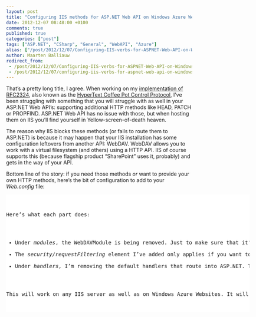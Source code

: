 ```yaml
---
layout: post
title: "Configuring IIS methods for ASP.NET Web API on Windows Azure Websites and elsewhere"
date: 2012-12-07 08:48:00 +0100
comments: true
published: true
categories: ["post"]
tags: ["ASP.NET", "CSharp", "General", "WebAPI", "Azure"]
alias: ["/post/2012/12/07/Configuring-IIS-verbs-for-ASPNET-Web-API-on-Windows-Azure-Websites-and-elsewhere.aspx", "/post/2012/12/07/configuring-iis-verbs-for-aspnet-web-api-on-windows-azure-websites-and-elsewhere.aspx"]
author: Maarten Balliauw
redirect_from:
 - /post/2012/12/07/Configuring-IIS-verbs-for-ASPNET-Web-API-on-Windows-Azure-Websites-and-elsewhere.aspx.html
 - /post/2012/12/07/configuring-iis-verbs-for-aspnet-web-api-on-windows-azure-websites-and-elsewhere.aspx.html
---
```

<p>That&rsquo;s a pretty long title, I agree. When working on my <a href="http://htcpcp.azurewebsites.net/">implementation of RFC2324</a>, also known as the <a href="http://tools.ietf.org/html/rfc2324">HyperText Coffee Pot Control Protocol</a>, I&rsquo;ve been struggling with something that you will struggle with as well in your ASP.NET Web API&rsquo;s: supporting additional HTTP methods like HEAD, PATCH or PROPFIND. ASP.NET Web API has no issue with those, but when hosting them on IIS you&rsquo;ll find yourself in Yellow-screen-of-death heaven.</p>
<p>The reason why IIS blocks these methods (or fails to route them to ASP.NET) is because it may happen that your IIS installation has some configuration leftovers from another API: WebDAV. WebDAV allows you to work with a virtual filesystem (and others) using a HTTP API. IIS of course supports this (because flagship product &ldquo;SharePoint&rdquo; uses it, probably) and gets in the way of your API.</p>
<p>Bottom line of the story: if you need those methods <em>or</em> want to provide your own HTTP methods, here&rsquo;s the bit of configuration to add to your <em>Web.config</em> file:</p>
<div id="scid:9D7513F9-C04C-4721-824A-2B34F0212519:f4e54206-ccfb-4c12-9dfe-798e0359cc37" class="wlWriterEditableSmartContent" style="float: none; margin: 0px; display: inline; padding: 0px;">
<pre style="width: 660px; height: 319px; background-color: white; overflow: auto;"><div><!--

Code highlighting produced by Actipro CodeHighlighter (freeware)
http://www.CodeHighlighter.com/

--><span style="color: #0000ff;">&lt;?</span><span style="color: #ff00ff;">xml version="1.0" encoding="utf-8"</span><span style="color: #0000ff;">?&gt;</span><span style="color: #000000;">
</span><span style="color: #0000ff;">&lt;</span><span style="color: #800000;">configuration</span><span style="color: #0000ff;">&gt;</span><span style="color: #000000;">
  </span><span style="color: #008000;">&lt;!--</span><span style="color: #008000;"> ... </span><span style="color: #008000;">--&gt;</span><span style="color: #000000;">
  </span><span style="color: #0000ff;">&lt;</span><span style="color: #800000;">system.webServer</span><span style="color: #0000ff;">&gt;</span><span style="color: #000000;">
    </span><span style="color: #0000ff;">&lt;</span><span style="color: #800000;">validation </span><span style="color: #ff0000;">validateIntegratedModeConfiguration</span><span style="color: #0000ff;">="false"</span><span style="color: #ff0000;"> </span><span style="color: #0000ff;">/&gt;</span><span style="color: #000000;">
    </span><span style="color: #0000ff;">&lt;</span><span style="color: #800000;">modules </span><span style="color: #ff0000;">runAllManagedModulesForAllRequests</span><span style="color: #0000ff;">="true"</span><span style="color: #0000ff;">&gt;</span><span style="color: #000000;">
      </span><span style="color: #0000ff;">&lt;</span><span style="color: #800000;">remove </span><span style="color: #ff0000;">name</span><span style="color: #0000ff;">="WebDAVModule"</span><span style="color: #ff0000;"> </span><span style="color: #0000ff;">/&gt;</span><span style="color: #000000;">
    </span><span style="color: #0000ff;">&lt;/</span><span style="color: #800000;">modules</span><span style="color: #0000ff;">&gt;</span><span style="color: #000000;">
    </span><span style="color: #0000ff;">&lt;</span><span style="color: #800000;">security</span><span style="color: #0000ff;">&gt;</span><span style="color: #000000;">
      </span><span style="color: #0000ff;">&lt;</span><span style="color: #800000;">requestFiltering</span><span style="color: #0000ff;">&gt;</span><span style="color: #000000;">
        </span><span style="color: #0000ff;">&lt;</span><span style="color: #800000;">verbs </span><span style="color: #ff0000;">applyToWebDAV</span><span style="color: #0000ff;">="false"</span><span style="color: #0000ff;">&gt;</span><span style="color: #000000;">
          </span><span style="color: #0000ff;">&lt;</span><span style="color: #800000;">add </span><span style="color: #ff0000;">verb</span><span style="color: #0000ff;">="XYZ"</span><span style="color: #ff0000;"> allowed</span><span style="color: #0000ff;">="true"</span><span style="color: #ff0000;"> </span><span style="color: #0000ff;">/&gt;</span><span style="color: #000000;">
        </span><span style="color: #0000ff;">&lt;/</span><span style="color: #800000;">verbs</span><span style="color: #0000ff;">&gt;</span><span style="color: #000000;">
      </span><span style="color: #0000ff;">&lt;/</span><span style="color: #800000;">requestFiltering</span><span style="color: #0000ff;">&gt;</span><span style="color: #000000;">
    </span><span style="color: #0000ff;">&lt;/</span><span style="color: #800000;">security</span><span style="color: #0000ff;">&gt;</span><span style="color: #000000;">
    </span><span style="color: #0000ff;">&lt;</span><span style="color: #800000;">handlers</span><span style="color: #0000ff;">&gt;</span><span style="color: #000000;">
      </span><span style="color: #0000ff;">&lt;</span><span style="color: #800000;">remove </span><span style="color: #ff0000;">name</span><span style="color: #0000ff;">="ExtensionlessUrlHandler-ISAPI-4.0_32bit"</span><span style="color: #ff0000;"> </span><span style="color: #0000ff;">/&gt;</span><span style="color: #000000;">
      </span><span style="color: #0000ff;">&lt;</span><span style="color: #800000;">remove </span><span style="color: #ff0000;">name</span><span style="color: #0000ff;">="ExtensionlessUrlHandler-ISAPI-4.0_64bit"</span><span style="color: #ff0000;"> </span><span style="color: #0000ff;">/&gt;</span><span style="color: #000000;">
      </span><span style="color: #0000ff;">&lt;</span><span style="color: #800000;">remove </span><span style="color: #ff0000;">name</span><span style="color: #0000ff;">="ExtensionlessUrlHandler-Integrated-4.0"</span><span style="color: #ff0000;"> </span><span style="color: #0000ff;">/&gt;</span><span style="color: #000000;">
      </span><span style="color: #0000ff;">&lt;</span><span style="color: #800000;">add </span><span style="color: #ff0000;">name</span><span style="color: #0000ff;">="ExtensionlessUrlHandler-ISAPI-4.0_32bit"</span><span style="color: #ff0000;"> path</span><span style="color: #0000ff;">="*."</span><span style="color: #ff0000;"> verb</span><span style="color: #0000ff;">="GET,HEAD,POST,DEBUG,PUT,DELETE,PATCH,OPTIONS,XYZ"</span><span style="color: #ff0000;"> modules</span><span style="color: #0000ff;">="IsapiModule"</span><span style="color: #ff0000;"> scriptProcessor</span><span style="color: #0000ff;">="%windir%\Microsoft.NET\Framework\v4.0.30319\aspnet_isapi.dll"</span><span style="color: #ff0000;"> preCondition</span><span style="color: #0000ff;">="classicMode,runtimeVersionv4.0,bitness32"</span><span style="color: #ff0000;"> responseBufferLimit</span><span style="color: #0000ff;">="0"</span><span style="color: #ff0000;"> </span><span style="color: #0000ff;">/&gt;</span><span style="color: #000000;">
      </span><span style="color: #0000ff;">&lt;</span><span style="color: #800000;">add </span><span style="color: #ff0000;">name</span><span style="color: #0000ff;">="ExtensionlessUrlHandler-ISAPI-4.0_64bit"</span><span style="color: #ff0000;"> path</span><span style="color: #0000ff;">="*."</span><span style="color: #ff0000;"> verb</span><span style="color: #0000ff;">="GET,HEAD,POST,DEBUG,PUT,DELETE,PATCH,OPTIONS,XYZ"</span><span style="color: #ff0000;"> modules</span><span style="color: #0000ff;">="IsapiModule"</span><span style="color: #ff0000;"> scriptProcessor</span><span style="color: #0000ff;">="%windir%\Microsoft.NET\Framework64\v4.0.30319\aspnet_isapi.dll"</span><span style="color: #ff0000;"> preCondition</span><span style="color: #0000ff;">="classicMode,runtimeVersionv4.0,bitness64"</span><span style="color: #ff0000;"> responseBufferLimit</span><span style="color: #0000ff;">="0"</span><span style="color: #ff0000;"> </span><span style="color: #0000ff;">/&gt;</span><span style="color: #000000;">
      </span><span style="color: #0000ff;">&lt;</span><span style="color: #800000;">add </span><span style="color: #ff0000;">name</span><span style="color: #0000ff;">="ExtensionlessUrlHandler-Integrated-4.0"</span><span style="color: #ff0000;"> path</span><span style="color: #0000ff;">="*."</span><span style="color: #ff0000;"> verb</span><span style="color: #0000ff;">="GET,HEAD,POST,DEBUG,PUT,DELETE,PATCH,OPTIONS,XYZ"</span><span style="color: #ff0000;"> type</span><span style="color: #0000ff;">="System.Web.Handlers.TransferRequestHandler"</span><span style="color: #ff0000;"> preCondition</span><span style="color: #0000ff;">="integratedMode,runtimeVersionv4.0"</span><span style="color: #ff0000;"> </span><span style="color: #0000ff;">/&gt;</span><span style="color: #000000;">
    </span><span style="color: #0000ff;">&lt;/</span><span style="color: #800000;">handlers</span><span style="color: #0000ff;">&gt;</span><span style="color: #000000;">
  </span><span style="color: #0000ff;">&lt;/</span><span style="color: #800000;">system.webServer</span><span style="color: #0000ff;">&gt;</span><span style="color: #000000;">
  </span><span style="color: #008000;">&lt;!--</span><span style="color: #008000;"> ... </span><span style="color: #008000;">--&gt;</span><span style="color: #000000;">
</span><span style="color: #0000ff;">&lt;/</span><span style="color: #800000;">configuration</span><span style="color: #0000ff;">&gt;</span></div></pre>
<!-- Code inserted with Steve Dunn's Windows Live Writer Code Formatter Plugin.  http://dunnhq.com --></div>
<p>Here&rsquo;s what each part does:</p>
<ul>
<li>Under <em>modules</em>, the WebDAVModule is being removed. Just to make sure that it&rsquo;s not going to get in our way ever again.</li>
<li>The <em>security/requestFiltering</em> element I&rsquo;ve added only applies if you want to define your own HTTP methods. So unless you need the <em>XYZ</em> method I&rsquo;ve defined here, don&rsquo;t add it to your config.</li>
<li>Under <em>handlers</em>, I&rsquo;m removing the default handlers that route into ASP.NET. Then, I&rsquo;m adding them again. The important part? The "<em>verb</em> attribute. You can provide a list of comma-separated methods that you want to route into ASP.NET. Again, I&rsquo;ve added my <em>XYZ</em> methodbut you probably don&rsquo;t need it.</li>
</ul>
<p>This will work on any IIS server as well as on Windows Azure Websites. It will make your API&hellip; happy.</p>
{% include imported_disclaimer.html %}
